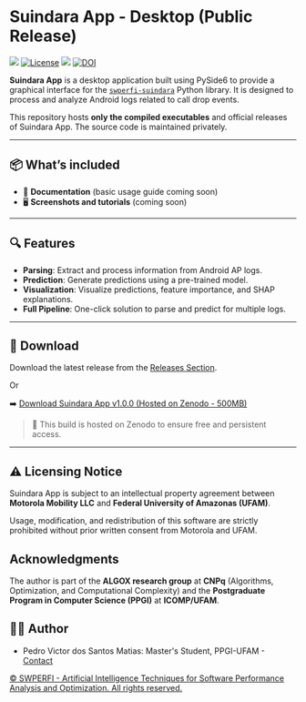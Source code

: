 # Suindara App - Desktop (Public Release)

[![](https://img.shields.io/badge/version-1.0.0-blue?style=for-the-badge)]() [![License](https://img.shields.io/badge/license-Apache%202.0-blue.svg?style=for-the-badge)](LICENSE) [![](https://img.shields.io/badge/-SWPERFI_Project-9cf?style=for-the-badge)]() [![DOI](https://zenodo.org/badge/DOI/10.5281/zenodo.15036680.svg)](https://doi.org/10.5281/zenodo.15036680)

**Suindara App** is a desktop application built using PySide6 to provide a graphical interface for the [`swperfi-suindara`](https://github.com/swperfi-project/swperfi-suindara) Python library. It is designed to process and analyze Android logs related to call drop events.

This repository hosts **only the compiled executables** and official releases of Suindara App. The source code is maintained privately.

---

## 📦 What’s included

- 📖 **Documentation** (basic usage guide coming soon)
- 🖥️ **Screenshots and tutorials** (coming soon)

---

## 🔍 Features

- **Parsing**: Extract and process information from Android AP logs.
- **Prediction**: Generate predictions using a pre-trained model.
- **Visualization**: Visualize predictions, feature importance, and SHAP explanations.
- **Full Pipeline**: One-click solution to parse and predict for multiple logs.

---

## 🔽 Download

Download the latest release from the [Releases Section](https://github.com/swperfi-project/suindara-app-desktop-ext/releases).

Or

➡️ [Download Suindara App v1.0.0 (Hosted on Zenodo - 500MB)](https://doi.org/10.5281/zenodo.15036680)
> 📝 This build is hosted on Zenodo to ensure free and persistent access.

---

## ⚠️ Licensing Notice

Suindara App is subject to an intellectual property agreement between **Motorola Mobility LLC** and **Federal University of Amazonas (UFAM)**.

Usage, modification, and redistribution of this software are strictly prohibited without prior written consent from Motorola and UFAM.

## Acknowledgments

The author is part of the **ALGOX research group** at **CNPq** (Algorithms, Optimization, and Computational Complexity) and the **Postgraduate Program in Computer Science (PPGI)** at **ICOMP/UFAM**.

## 👨‍💻 Author

- Pedro Victor dos Santos Matias: Master's Student, PPGI-UFAM - [Contact](mailto:pvsm@icomp.ufam.edu.br)

[© SWPERFI - Artificial Intelligence Techniques for Software Performance Analysis and Optimization. All rights reserved.](https://swperfi.icomp.ufam.edu.br)
